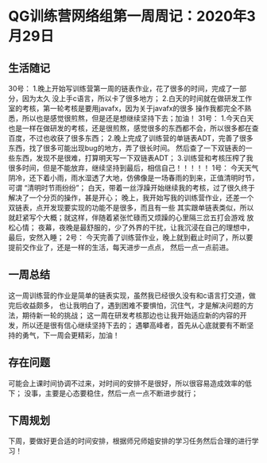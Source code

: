 ﻿# QG训练营网络组第一周周记：2020年3月29日

## 生活随记
30号：
1.晚上开始写训练营第一周的链表作业，花了很多的时间，完成了一部分，因为太久
没上手c语言，所以卡了很多地方；
2.白天的时间就在做研发工作室的考核，第一轮考核是要用javafx，因为关于javafx的很多
操作我都完全不熟悉，所以也是感觉很煎熬，但是还是想继续坚持下去；加油！
31号：
1.今天白天也是一样在做研发的考核，还是很煎熬，感觉很多的东西都不会，所以很多都在查
百度，不过也收获了很多东西；
2.晚上完成了训练营的单链表ADT，完善了很多东西，找了很多可能出现bug的地方，弄了很长时间。
然后查了一下双链表的一些东西，发现不是很难，打算明天写一下双链表ADT；
3.训练营和考核压榨了我很多时间，但是不能放弃，继续坚持到最后，相信自己！！！！！
1号：
今天天气阴冷，还下着小雨，雨水湿透了大地，仿佛像是一场春雨的到来，正值清明时节，可谓
“清明时节雨纷纷”；
白天，带着一丝浮躁开始继续我的考核，过了很久终于解决了一个分页的操作，甚是开心；
晚上，我开始写我的训练营作业，还差一个双链表，点开发现要实现的功能不是很多，而且有一些
其实跟单链表类似，所以就赶紧写个大概；就这样，伴随着紧张忙碌而又烦躁的心里隔三岔五打会游戏
放松心情；
夜幕，夜晚是最舒服的，少了外界的干扰，让我沉浸在自己的理想中，最后，安然入睡；
2号：
今天完善了训练营作业，晚上就到截止时间了，所以要提前交作业了，还是一样的生活，每天进步一点点，
然后一点一点前进。

## 一周总结
这一周训练营的作业是简单的链表实现，虽然我已经很久没有和c语言打交道，做完后收益颇多，
也让我明白了，遇到困难不要惧怕，沉住气，才是解决问题的方法，期待新一轮的挑战；
这一周在研发考核那边也让我开始适应新的内容的开发，所以还是很有信心继续坚持下去的；
遇攀高峰者，首先从心底就要有不断坚持的勇气，下一周会更精彩，加油！


## 存在问题
可能会上课时间协调不过来，对时间的安排不是很好，所以很容易造成效率的低下；
没事，主要是心态要稳住，然后一点一点不断进步就行；


## 下周规划
下周，要做好更合适的时间安排，根据师兄师姐安排的学习任务然后合理的进行学习！



